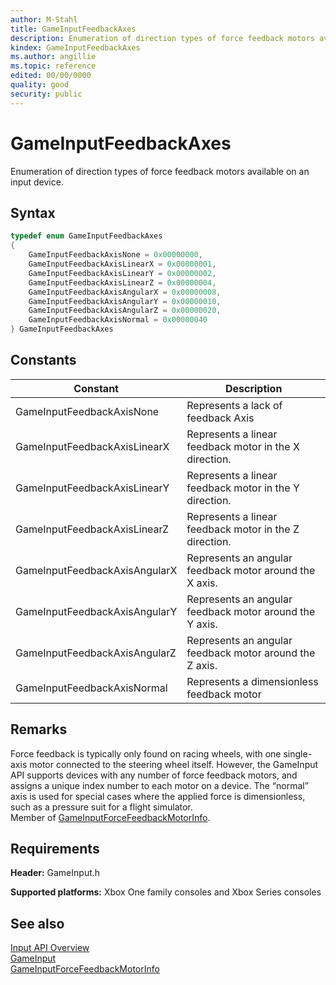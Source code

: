 ```yaml
---
author: M-Stahl
title: GameInputFeedbackAxes
description: Enumeration of direction types of force feedback motors available on an input device.
kindex: GameInputFeedbackAxes
ms.author: angillie
ms.topic: reference
edited: 00/00/0000
quality: good
security: public
---
```


# GameInputFeedbackAxes  

Enumeration of direction types of force feedback motors available on an input device.

## Syntax  
  
```cpp
typedef enum GameInputFeedbackAxes  
{  
    GameInputFeedbackAxisNone = 0x00000000,  
    GameInputFeedbackAxisLinearX = 0x00000001,  
    GameInputFeedbackAxisLinearY = 0x00000002,  
    GameInputFeedbackAxisLinearZ = 0x00000004,  
    GameInputFeedbackAxisAngularX = 0x00000008,  
    GameInputFeedbackAxisAngularY = 0x00000010,  
    GameInputFeedbackAxisAngularZ = 0x00000020,  
    GameInputFeedbackAxisNormal = 0x00000040  
} GameInputFeedbackAxes  
```  
  
## Constants  
  
| Constant | Description |
| --- | --- |
| GameInputFeedbackAxisNone | Represents a lack of feedback Axis |  
| GameInputFeedbackAxisLinearX | Represents a linear feedback motor in the X direction. |  
| GameInputFeedbackAxisLinearY | Represents a linear feedback motor in the Y direction. |  
| GameInputFeedbackAxisLinearZ | Represents a linear feedback motor in the Z direction. |  
| GameInputFeedbackAxisAngularX | Represents an angular feedback motor around the X axis. |  
| GameInputFeedbackAxisAngularY | Represents an angular feedback motor around the Y axis. |  
| GameInputFeedbackAxisAngularZ | Represents an angular feedback motor around the Z axis. |  
| GameInputFeedbackAxisNormal | Represents a dimensionless feedback motor |  
  
## Remarks  
  
Force feedback is typically only found on racing wheels, with one single-axis motor connected to the steering wheel itself. However, the GameInput API supports devices with any number of force feedback motors, and assigns a unique index number to each motor on a device. The “normal” axis is used for special cases where the applied force is dimensionless, such as a pressure suit for a flight simulator.  
Member of [GameInputForceFeedbackMotorInfo](../structs/gameinputforcefeedbackmotorinfo.md).  
  
## Requirements  
  
**Header:** GameInput.h
  
**Supported platforms:** Xbox One family consoles and Xbox Series consoles  
  
## See also  

[Input API Overview](../../../../input/overviews/input-overview.md)  
[GameInput](../gameinput_members.md)  
[GameInputForceFeedbackMotorInfo](../structs/gameinputforcefeedbackmotorinfo.md)  